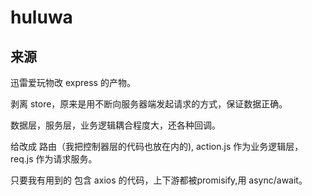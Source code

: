 # huluwa

## 来源
迅雷爱玩物改 express 的产物。

剥离 store，原来是用不断向服务器端发起请求的方式，保证数据正确。

数据层，服务层，业务逻辑耦合程度大，还各种回调。

给改成 路由（我把控制器层的代码也放在内的), action.js 作为业务逻辑层，req.js 作为请求服务。

只要我有用到的 包含 axios 的代码，上下游都被promisify,用 async/await。


